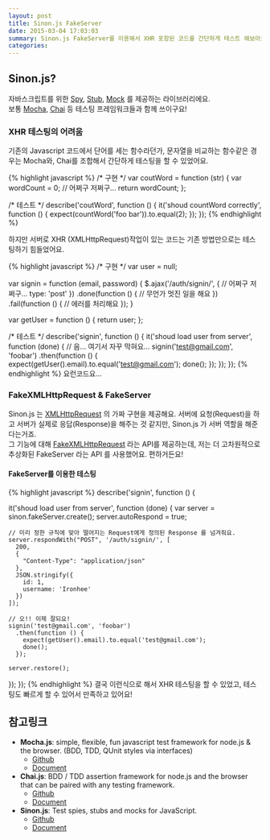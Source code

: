 ```yaml
---
layout: post
title: Sinon.js FakeServer
date: 2015-03-04 17:03:03
summary: Sinon.js FakeServer를 이용해서 XHR 포함된 코드를 간단하게 테스트 해보아요.
categories:
---
```


## Sinon.js?

자바스크립트를 위한 [Spy](http://sinonjs.org/docs/#spies), [Stub](http://sinonjs.org/docs/#stubs), [Mock](http://sinonjs.org/docs/#mocks) 를 제공하는 라이브러리에요.<br/>
보통 [Mocha](https://github.com/mochajs/mocha), [Chai](https://github.com/chaijs/chai) 등 테스팅 프레임워크들과 함께 쓰이구요!<br/>

### XHR 테스팅의 어려움

 기존의 Javascript 코드에서 단어를 세는 함수라던가, 문자열을 비교하는 함수같은 경우는 Mocha와,
Chai를 조합해서 간단하게 테스팅을 할 수 있었어요.<br/>


{% highlight javascript %}
/* 구현 */
var coutWord = function (str) {
  var wordCount = 0;
  // 어쩌구 저쩌구...
  return wordCount;
};

/* 테스트 */
describe('coutWord', function () {
  it('shoud countWord correctly', function () {
    expect(countWord('foo bar')).to.equal(2);
  });
});
{% endhighlight %}

 하지만 서버로 XHR (XMLHttpRequest)작업이 있는 코드는 기존 방법만으로는 테스팅하기 힘들었어요.

{% highlight javascript %}
/* 구현 */
var user = null;

var signin = function (email, password) {
  $.ajax('/auth/signin/', {
      // 어쩌구 저쩌구...
      type: 'post'
    })
    .done(function () {
      // 무언가 멋진 일을 해요
    })
    .fail(function () {
      // 에러를 처리해요
    });
}

var getUser = function () {
  return user;
};

/* 테스트 */
describe('signin', function () {
  it('shoud load user from server', function (done) {
    // 음... 여기서 자꾸 막혀요...
    signin('test@gmail.com', 'foobar')
      .then(function () {
        expect(getUser().email).to.equal('test@gmail.com');
        done();
      });
  });
});
{% endhighlight %}
요런코드요...

### FakeXMLHttpRequest & FakeServer

Sinon.js 는 [XMLHttpRequest](https://developer.mozilla.org/ko/docs/XMLHttpRequest) 의 가짜 구현을 제공해요.
서버에 요청(Request)을 하고 서버가 실제로 응답(Response)을 해주는 것 같지만, Sinon.js 가 서버 역할을 해준다는거죠. <br/>
그 기능에 대해 [FakeXMLHttpRequest]() 라는 API를 제공하는데, 저는 더 고차원적으로 추상화된 FakeServer 라는 API 를 사용했어요. 편하거든요!

#### FakeServer를 이용한 테스팅

{% highlight javascript %}
describe('signin', function () {

  it('shoud load user from server', function (done) {
    var server = sinon.fakeServer.create();
    server.autoRespond = true;

    // 미리 정한 규칙에 맞아 떨어지는 Request에게 정의된 Response 를 넘겨줘요.
    server.respondWith("POST", '/auth/signin/', [
      200,
      {
        "Content-Type": "application/json"
      },
      JSON.stringify({
        id: 1,
        username: 'Ironhee'
      })
    ]);

    // 오!! 이제 잘되요!
    signin('test@gmail.com', 'foobar')
      .then(function () {
        expect(getUser().email).to.equal('test@gmail.com');
        done();
      });

    server.restore();
  });
});
{% endhighlight %}
결국 이런식으로 해서 XHR 테스팅을 할 수 있었고, 테스팅도 빠르게 할 수 있어서 만족하고 있어요!

참고링크
---
- __Mocha.js__: simple, flexible, fun javascript test framework for node.js & the browser. (BDD, TDD, QUnit styles via interfaces)
  + [Github](https://github.com/mochajs/mocha)
  + [Document](http://mochajs.org)
- __Chai.js__: BDD / TDD assertion framework for node.js and the browser that can be paired with any testing framework.
  + [Github](https://github.com/chaijs/chai)
  + [Document](http://chaijs.com)
- __Sinon.js__: Test spies, stubs and mocks for JavaScript.
  + [Github](http://sinonjs.org/)
  + [Document](http://sinonjs.org/)


